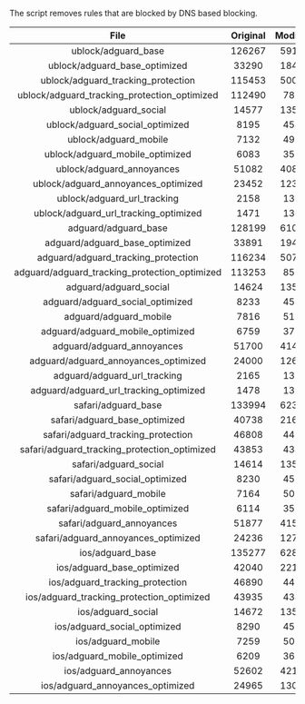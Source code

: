 The script removes rules that are blocked by DNS based blocking.


| File | Original | Modified |
|:----:|:-----:|:-----:|
| ublock/adguard_base | 126267 | 59101 |
| ublock/adguard_base_optimized | 33290 | 18401 |
| ublock/adguard_tracking_protection | 115453 | 50062 |
| ublock/adguard_tracking_protection_optimized | 112490 | 7866 |
| ublock/adguard_social | 14577 | 13510 |
| ublock/adguard_social_optimized | 8195 | 4547 |
| ublock/adguard_mobile | 7132 | 4994 |
| ublock/adguard_mobile_optimized | 6083 | 3566 |
| ublock/adguard_annoyances | 51082 | 40898 |
| ublock/adguard_annoyances_optimized | 23452 | 12345 |
| ublock/adguard_url_tracking | 2158 | 1307 |
| ublock/adguard_url_tracking_optimized | 1471 | 1304 |
| adguard/adguard_base | 128199 | 61085 |
| adguard/adguard_base_optimized | 33891 | 19417 |
| adguard/adguard_tracking_protection | 116234 | 50787 |
| adguard/adguard_tracking_protection_optimized | 113253 | 8578 |
| adguard/adguard_social | 14624 | 13564 |
| adguard/adguard_social_optimized | 8233 | 4590 |
| adguard/adguard_mobile | 7816 | 5174 |
| adguard/adguard_mobile_optimized | 6759 | 3739 |
| adguard/adguard_annoyances | 51700 | 41451 |
| adguard/adguard_annoyances_optimized | 24000 | 12642 |
| adguard/adguard_url_tracking | 2165 | 1314 |
| adguard/adguard_url_tracking_optimized | 1478 | 1311 |
| safari/adguard_base | 133994 | 62355 |
| safari/adguard_base_optimized | 40738 | 21679 |
| safari/adguard_tracking_protection | 46808 | 4483 |
| safari/adguard_tracking_protection_optimized | 43853 | 4341 |
| safari/adguard_social | 14614 | 13548 |
| safari/adguard_social_optimized | 8230 | 4577 |
| safari/adguard_mobile | 7164 | 5030 |
| safari/adguard_mobile_optimized | 6114 | 3596 |
| safari/adguard_annoyances | 51877 | 41552 |
| safari/adguard_annoyances_optimized | 24236 | 12720 |
| ios/adguard_base | 135277 | 62858 |
| ios/adguard_base_optimized | 42040 | 22181 |
| ios/adguard_tracking_protection | 46890 | 4491 |
| ios/adguard_tracking_protection_optimized | 43935 | 4349 |
| ios/adguard_social | 14672 | 13580 |
| ios/adguard_social_optimized | 8290 | 4591 |
| ios/adguard_mobile | 7259 | 5074 |
| ios/adguard_mobile_optimized | 6209 | 3637 |
| ios/adguard_annoyances | 52602 | 42172 |
| ios/adguard_annoyances_optimized | 24965 | 13027 |